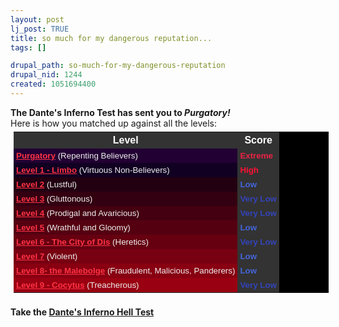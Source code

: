 ```yaml
--- 
layout: post
lj_post: TRUE
title: so much for my dangerous reputation...
tags: []

drupal_path: so-much-for-my-dangerous-reputation
drupal_nid: 1244
created: 1051694400
---
```

<b>The Dante's Inferno Test has sent you to <i>Purgatory!</i></b><br>Here is how you matched up against all the levels:<br><table cellspacing="1" style="margin: 5px; background-color: #000000; border: none; font: 10pt arial, verdana, 'sans serif';"><tr style="font: bold 12pt arial, verdana, 'sans serif'; text-align: center; color: #ffffff; background-color: #333333;"><th><b>Level</b></th><th><b>Score</b></th></tr><tr style="background-color: #220033; color: #eeeeee;"><td style="padding: 4px;"><b><a href="http://www.4degreez.com/misc/dante-inferno-information.html#0" style="color: #ff3344; text-decoration: underline;">Purgatory</a></b> (Repenting Believers)</td><td style="color: #ee2244; background-color: #333333; padding: 4px;"><b>Extreme</b></td></tr><tr style="background-color: #110022; color: #eeeeee;"><td style="padding: 4px;"><b><a href="http://www.4degreez.com/misc/dante-inferno-information.html#1" style="color: #ff3344; text-decoration: underline;">Level 1 - Limbo</a></b> (Virtuous Non-Believers)</td><td style="color: #ff1133; background-color: #333333; padding: 4px;"><b>High</b></td></tr><tr style="background-color: #220011; color: #eeeeee;"><td style="padding: 4px;"><b><a href="http://www.4degreez.com/misc/dante-inferno-information.html#2" style="color: #ff3344; text-decoration: underline;">Level 2</a></b> (Lustful)</td><td style="color: #4466dd; background-color: #333333; padding: 4px;"><b>Low</b></td></tr><tr style="background-color: #330011; color: #eeeeee;"><td style="padding: 4px;"><b><a href="http://www.4degreez.com/misc/dante-inferno-information.html#3" style="color: #ff3344; text-decoration: underline;">Level 3</a></b> (Gluttonous)</td><td style="color: #3344bb; background-color: #333333; padding: 4px;"><b>Very Low</b></td></tr><tr style="background-color: #440011; color: #eeeeee;"><td style="padding: 4px;"><b><a href="http://www.4degreez.com/misc/dante-inferno-information.html#4" style="color: #ff3344; text-decoration: underline;">Level 4</a></b> (Prodigal and Avaricious)</td><td style="color: #3344bb; background-color: #333333; padding: 4px;"><b>Very Low</b></td></tr><tr style="background-color: #550011; color: #eeeeee;"><td style="padding: 4px;"><b><a href="http://www.4degreez.com/misc/dante-inferno-information.html#5" style="color: #ff3344; text-decoration: underline;">Level 5</a></b> (Wrathful and Gloomy)</td><td style="color: #4466dd; background-color: #333333; padding: 4px;"><b>Low</b></td></tr><tr style="background-color: #660011; color: #eeeeee;"><td style="padding: 4px;"><b><a href="http://www.4degreez.com/misc/dante-inferno-information.html#6" style="color: #ff3344; text-decoration: underline;">Level 6 - The City of Dis</a></b> (Heretics)</td><td style="color: #3344bb; background-color: #333333; padding: 4px;"><b>Very Low</b></td></tr><tr style="background-color: #770011; color: #eeeeee;"><td style="padding: 4px;"><b><a href="http://www.4degreez.com/misc/dante-inferno-information.html#7" style="color: #ff3344; text-decoration: underline;">Level 7</a></b> (Violent)</td><td style="color: #4466dd; background-color: #333333; padding: 4px;"><b>Low</b></td></tr><tr style="background-color: #880011; color: #eeeeee;"><td style="padding: 4px;"><b><a href="http://www.4degreez.com/misc/dante-inferno-information.html#8" style="color: #ff3344; text-decoration: underline;">Level 8- the Malebolge</a></b> (Fraudulent, Malicious, Panderers)</td><td style="color: #4466dd; background-color: #333333; padding: 4px;"><b>Low</b></td></tr><tr style="background-color: #990011; color: #eeeeee;"><td style="padding: 4px;"><b><a href="http://www.4degreez.com/misc/dante-inferno-information.html#9" style="color: #ff3344; text-decoration: underline;">Level 9 - Cocytus</a></b> (Treacherous)</td><td style="color: #3344bb; background-color: #333333; padding: 4px;"><b>Very Low</b></td></tr></table><br><b>Take the <a href="http://www.4degreez.com/misc/dante-inferno-test.html">Dante's Inferno Hell Test</a></b>
